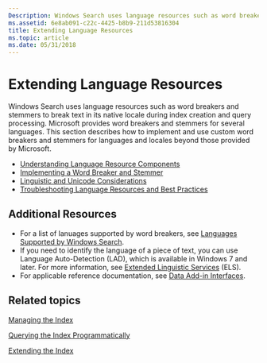```yaml
---
Description: Windows Search uses language resources such as word breakers and stemmers to break text in its native locale during index creation and query processing.
ms.assetid: 6e8ab091-c22c-4425-b8b9-211d53816304
title: Extending Language Resources
ms.topic: article
ms.date: 05/31/2018
---
```


# Extending Language Resources

Windows Search uses language resources such as word breakers and stemmers to break text in its native locale during index creation and query processing. Microsoft provides word breakers and stemmers for several languages. This section describes how to implement and use custom word breakers and stemmers for languages and locales beyond those provided by Microsoft.

-   [Understanding Language Resource Components](understanding-language-resource-components.md)
-   [Implementing a Word Breaker and Stemmer](implementing-a-word-breaker-and-stemmer.md)
-   [Linguistic and Unicode Considerations](linguistic-and-unicode-considerations.md)
-   [Troubleshooting Language Resources and Best Practices](troubleshooting-language-resources.md)

## Additional Resources

-   For a list of lanuages supported by word breakers, see [Languages Supported by Windows Search](-search-3x-wds-language-support.md).
-   If you need to identify the language of a piece of text, you can use Language Auto-Detection (LAD), which is available in Windows 7 and later. For more information, see [Extended Linguistic Services](../intl/extended-linguistic-services.md) (ELS).
-   For applicable reference documentation, see [Data Add-in Interfaces](-search-data-addins-interfaces-entry-page.md).

## Related topics

<dl> <dt>

[Managing the Index](-search-3x-wds-mngidx-overview.md)
</dt> <dt>

[Querying the Index Programmatically](-search-3x-wds-qryidx-overview.md)
</dt> <dt>

[Extending the Index](-search-3x-wds-extidx-overview.md)
</dt> </dl>

 

 